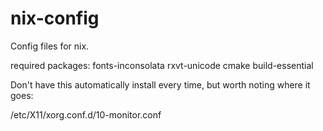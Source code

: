 nix-config
==========

Config files for nix.

required packages:
    fonts-inconsolata
    rxvt-unicode
    cmake
    build-essential

Don't have this automatically install every time, but worth noting where it goes:

/etc/X11/xorg.conf.d/10-monitor.conf
